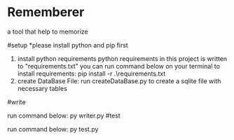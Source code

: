 # Rememberer
a tool that help to memorize

#setup
  *please install python and pip first
  1. install python requirements
    python requirements in this project is written to "requirements.txt"
    you can run command below on your terminal to install requirements:
      pip install -r .\requirements.txt
  2. create DataBase File:
    run createDataBase.py to create a sqlite file with necessary tables

#write

  run command below:
  py writer.py
#test

  run command below:
  py test.py
